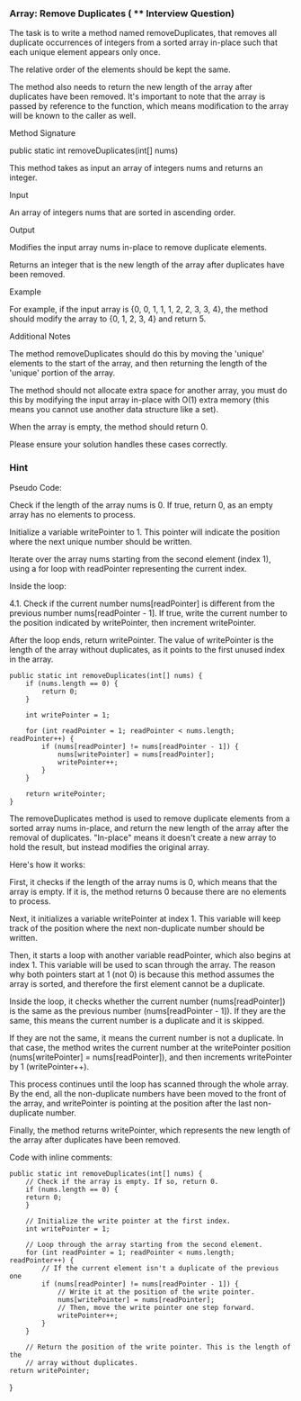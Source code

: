 ### Array: Remove Duplicates ( ** Interview Question)

The task is to write a method named removeDuplicates, that removes all duplicate occurrences of
integers from a sorted array in-place such that each unique element appears only once.

The relative order of the elements should be kept the same.

The method also needs to return the new length of the array after duplicates have been removed. It's
important to note that the array is passed by reference to the function, which means modification to
the array will be known to the caller as well.

Method Signature

public static int removeDuplicates(int[] nums)

This method takes as input an array of integers nums and returns an integer.

Input

An array of integers nums that are sorted in ascending order.

Output

Modifies the input array nums in-place to remove duplicate elements.

Returns an integer that is the new length of the array after duplicates have been removed.

Example

For example, if the input array is {0, 0, 1, 1, 1, 2, 2, 3, 3, 4}, the method should modify the
array to {0, 1, 2, 3, 4} and return 5.

Additional Notes

The method removeDuplicates should do this by moving the 'unique' elements to the start of the
array, and then returning the length of the 'unique' portion of the array.

The method should not allocate extra space for another array, you must do this by modifying the
input array in-place with O(1) extra memory (this means you cannot use another data structure like a
set).

When the array is empty, the method should return 0.

Please ensure your solution handles these cases correctly.

### Hint

Pseudo Code:

Check if the length of the array nums is 0. If true, return 0, as an empty array has no elements to
process.

Initialize a variable writePointer to 1. This pointer will indicate the position where the next
unique number should be written.

Iterate over the array nums starting from the second element (index 1), using a for loop with
readPointer representing the current index.

Inside the loop:

4.1. Check if the current number nums[readPointer] is different from the previous number
nums[readPointer - 1]. If true, write the current number to the position indicated by writePointer,
then increment writePointer.

After the loop ends, return writePointer. The value of writePointer is the length of the array
without duplicates, as it points to the first unused index in the array.

    public static int removeDuplicates(int[] nums) {
        if (nums.length == 0) {
            return 0;
        }
 
        int writePointer = 1;
 
        for (int readPointer = 1; readPointer < nums.length; readPointer++) {
            if (nums[readPointer] != nums[readPointer - 1]) {
                nums[writePointer] = nums[readPointer];
                writePointer++;
            }
        }
 
        return writePointer;
    }

The removeDuplicates method is used to remove duplicate elements from a sorted array nums in-place,
and return the new length of the array after the removal of duplicates. "In-place" means it doesn't
create a new array to hold the result, but instead modifies the original array.

Here's how it works:

First, it checks if the length of the array nums is 0, which means that the array is empty. If it
is, the method returns 0 because there are no elements to process.

Next, it initializes a variable writePointer at index 1. This variable will keep track of the
position where the next non-duplicate number should be written.

Then, it starts a loop with another variable readPointer, which also begins at index 1. This
variable will be used to scan through the array. The reason why both pointers start at 1 (not 0) is
because this method assumes the array is sorted, and therefore the first element cannot be a
duplicate.

Inside the loop, it checks whether the current number (nums[readPointer]) is the same as the
previous number (nums[readPointer - 1]). If they are the same, this means the current number is a
duplicate and it is skipped.

If they are not the same, it means the current number is not a duplicate. In that case, the method
writes the current number at the writePointer position (nums[writePointer] = nums[readPointer]), and
then increments writePointer by 1 (writePointer++).

This process continues until the loop has scanned through the whole array. By the end, all the
non-duplicate numbers have been moved to the front of the array, and writePointer is pointing at the
position after the last non-duplicate number.

Finally, the method returns writePointer, which represents the new length of the array after
duplicates have been removed.

Code with inline comments:

    public static int removeDuplicates(int[] nums) {
        // Check if the array is empty. If so, return 0.
        if (nums.length == 0) {
        return 0;
        }

        // Initialize the write pointer at the first index.
        int writePointer = 1;
     
        // Loop through the array starting from the second element.
        for (int readPointer = 1; readPointer < nums.length; readPointer++) {
            // If the current element isn't a duplicate of the previous one
            if (nums[readPointer] != nums[readPointer - 1]) {
                // Write it at the position of the write pointer.
                nums[writePointer] = nums[readPointer];
                // Then, move the write pointer one step forward.
                writePointer++;
            }
        }
     
        // Return the position of the write pointer. This is the length of the 
        // array without duplicates.
    return writePointer;

}
